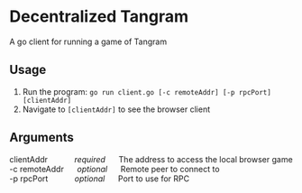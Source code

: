 # Decentralized Tangram
A go client for running a game of Tangram

## Usage
1. Run the program: `go run client.go [-c remoteAddr] [-p rpcPort] [clientAddr]`
1. Navigate to `[clientAddr]` to see the browser client
## Arguments
clientAddr&nbsp;&nbsp;&nbsp;&nbsp;&nbsp;&nbsp;&nbsp;&nbsp;&nbsp;&nbsp;&nbsp;&nbsp;*required*&nbsp;&nbsp;&nbsp;&nbsp;&nbsp;&nbsp;The address to access the local browser game  
-c remoteAddr&nbsp;&nbsp;&nbsp;&nbsp;&nbsp;&nbsp;*optional*&nbsp;&nbsp;&nbsp;&nbsp;&nbsp;&nbsp;Remote peer to connect to  
-p rpcPort&nbsp;&nbsp;&nbsp;&nbsp;&nbsp;&nbsp;&nbsp;&nbsp;&nbsp;&nbsp;&nbsp;&nbsp;*optional*&nbsp;&nbsp;&nbsp;&nbsp;&nbsp;&nbsp;Port to use for RPC  
